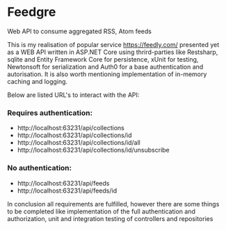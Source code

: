 # Feedgre
Web API to consume aggregated RSS, Atom feeds

This is my realisation of popular service https://feedly.com/ presented yet as a WEB API 
written in ASP.NET Core using thrird-parties like Restsharp, sqlite and Entity Framework Core for persistence,
xUnit for testing, Newtonsoft for serialization and Auth0 for a base authentication and autorisation. 
It is also worth mentioning implementation of in-memory caching and logging.

Below are listed URL's to interact with the API:
### Requires authentication:
- http://localhost:63231/api/collections
- http://localhost:63231/api/collections/id
- http://localhost:63231/api/collections/id/all
- http://localhost:63231/api/collections/id/unsubscribe
### No authentication:
- http://localhost:63231/api/feeds
- http://localhost:63231/api/feeds/id

In conclusion all requirements are fulfilled, however there are some things to be completed 
like implementation of the full authentication and authorization, unit and integration testing of controllers and repositories


